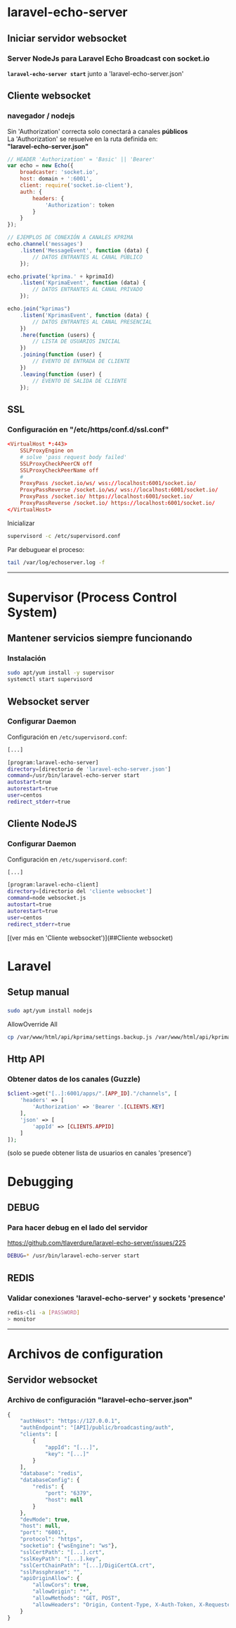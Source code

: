 # laravel-echo-server

## Iniciar servidor websocket
### Server NodeJs para Laravel Echo Broadcast con socket.io

**`laravel-echo-server start`** junto a 'laravel-echo-server.json'

## Cliente websocket
### navegador / nodejs

Sin 'Authorization' correcta solo conectará a canales **públicos**  
La 'Authorization' se resuelve en la ruta definida en:  
**"laravel-echo-server.json"**  

```js
// HEADER 'Authorization' = 'Basic' || 'Bearer'
var echo = new Echo({
    broadcaster: 'socket.io',
    host: domain + ':6001',
    client: require('socket.io-client'),
    auth: {
        headers: {
            'Authorization': token
        }
    }
});

// EJEMPLOS DE CONEXIÓN A CANALES KPRIMA
echo.channel('messages')
    .listen('MessageEvent', function (data) {
        // DATOS ENTRANTES AL CANAL PÚBLICO
    });

echo.private('kprima.' + kprimaId)
    .listen('KprimaEvent', function (data) {
        // DATOS ENTRANTES AL CANAL PRIVADO
    });

echo.join("kprimas")
    .listen('KprimasEvent', function (data) {
        // DATOS ENTRANTES AL CANAL PRESENCIAL
    })
    .here(function (users) {
        // LISTA DE USUARIOS INICIAL
    })
    .joining(function (user) {
        // EVENTO DE ENTRADA DE CLIENTE
    })
    .leaving(function (user) {
        // EVENTO DE SALIDA DE CLIENTE
    });
```

## SSL
### Configuración en "/etc/https/conf.d/ssl.conf"

```conf
<VirtualHost *:443>
    SSLProxyEngine on
    # solve 'pass request body failed'
    SSLProxyCheckPeerCN off
    SSLProxyCheckPeerName off
    #
    ProxyPass /socket.io/ws/ wss://localhost:6001/socket.io/
    ProxyPassReverse /socket.io/ws/ wss://localhost:6001/socket.io/
    ProxyPass /socket.io/ https://localhost:6001/socket.io/
    ProxyPassReverse /socket.io/ https://localhost:6001/socket.io/
</VirtualHost>
```

Inicializar
```sh
supervisord -c /etc/supervisord.conf
```

Par debuguear el proceso:
```sh
tail /var/log/echoserver.log -f
```

---

# Supervisor (Process Control System)

## Mantener servicios siempre funcionando
### Instalación

```sh
sudo apt/yum install -y supervisor
systemctl start supervisord
```

## Websocket server
### Configurar Daemon

Configuración en `/etc/supervisord.conf`:
```sh
[...]

[program:laravel-echo-server]
directory=[directorio de 'laravel-echo-server.json']
command=/usr/bin/laravel-echo-server start
autostart=true
autorestart=true
user=centos
redirect_stderr=true
```

## Cliente NodeJS
### Configurar Daemon

Configuración en `/etc/supervisord.conf`:
```sh
[...]

[program:laravel-echo-client]
directory=[directorio del 'cliente websocket']
command=node websocket.js
autostart=true
autorestart=true
user=centos
redirect_stderr=true
```

[(ver más en 'Cliente websocket')](##Cliente websocket)

# Laravel

## Setup manual
### 

```sh
sudo apt/yum install nodejs
```

AllowOverride All

```sh
cp /var/www/html/api/kprima/settings.backup.js /var/www/html/api/kprima/settings.js
```

## Http API
### Obtener datos de los canales (Guzzle)

```php
$client->get("[..]:6001/apps/".[APP_ID]."/channels", [
    'headers' => [
        'Authorization' => 'Bearer '.[CLIENTS.KEY]
    ],
    'json' => [
        'appId' => [CLIENTS.APPID]
    ]
]);
```

(solo se puede obtener lista de usuarios en canales 'presence')

# Debugging

## DEBUG
### Para hacer debug en el lado del servidor

https://github.com/tlaverdure/laravel-echo-server/issues/225
```sh
DEBUG=* /usr/bin/laravel-echo-server start
```

## REDIS
### Validar conexiones 'laravel-echo-server' y sockets 'presence'

```sh
redis-cli -a [PASSWORD]
> monitor
```

---

# Archivos de configuration

## Servidor websocket
### Archivo de configuración "laravel-echo-server.json"

```php
{
    "authHost": "https://127.0.0.1",
    "authEndpoint": "[API]/public/broadcasting/auth",
    "clients": [
        {
            "appId": "[...]",
            "key": "[...]"
        }
    ],
    "database": "redis",
    "databaseConfig": {
        "redis": {
            "port": "6379",
            "host": null
        }
    },
    "devMode": true,
    "host": null,
    "port": "6001",
    "protocol": "https",
    "socketio": {"wsEngine": "ws"},
    "sslCertPath": "[...].crt",
    "sslKeyPath": "[...].key",
    "sslCertChainPath": "[...]/DigiCertCA.crt",
    "sslPassphrase": "",
    "apiOriginAllow": {
        "allowCors": true,
        "allowOrigin": "*",
        "allowMethods": "GET, POST",
        "allowHeaders": "Origin, Content-Type, X-Auth-Token, X-Requested-With, Accept, Authorization, X-CSRF-TOKEN, X-Socket-Id"
    }
}
```

